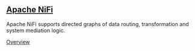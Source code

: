 ## [Apache NiFi](https://nifi.apache.org/index.html)

Apache NiFi supports directed graphs of data routing, transformation and system mediation logic.  

[Overview](Docs\General\Overview)
